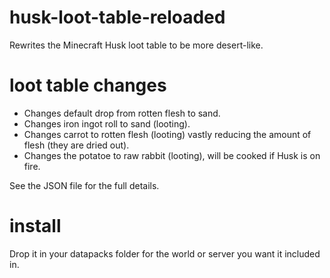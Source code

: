# husk-loot-table-reloaded
Rewrites the Minecraft Husk loot table to be more desert-like.

# loot table changes
- Changes default drop from rotten flesh to sand.
- Changes iron ingot roll to sand (looting).
- Changes carrot to rotten flesh (looting) vastly reducing the amount of flesh (they are dried out).
- Changes the potatoe to raw rabbit (looting), will be cooked if Husk is on fire.

See the JSON file for the full details.

# install
Drop it in your datapacks folder for the world or server you want it included in.
